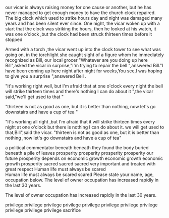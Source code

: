 our vicar is always raising money for one cause or another, but he has  never managed to get  enough money to have the church clock repaired. The big clock which used to  strike hours day and night was damaged many years and has been silent ever since.
One night, the vicar woken up with a start that the clock was striking the hours, then he looked at his watch, it was  one o'clock ,but the clock had been struck thirteen times before it stopped

Armed with a torch ,the vicar went up into the clock tower to see what was going on, in the torchlight she caught  sight of a figure whom he  immediately recognized as  Bill, our local grocer
"Whatever are you doing up here Bill",asked the vicar in surprise,"I'm trying to repair the  bell ",answered Bill."I have been coming up here night after night for weeks,You see,I was hoping to give you a surprise  ",answered Bell .

"It's working right well, but I'm afraid that at one o'clock every night the bell will strike thirteen times and there's nothing I can do about it  ",the vicar said,"we'll get used to that "

"thirteen is not as good as one, but it is better than nothing, now let's go downstairs and have a cup of tea "

"It's working all right ,but I'm afraid that it will strike thirteen times every night at one o'clock but there is nothing I can do about it. we will get used to that,Bill",said the vicar.
"thirteen is not as good as one, but it is better than nothing ,now let's go downstairs and have a cup of tea"


a political commentator beneath beneath
they found the body buried beneath a pile of leaves
prosperity prosperity prosperity prosperity
our future prosperity depends on economic growth economic growth
economic growth    prosperity   sacred sacred sacred  very important and treated with great respect
Human life must always be scared  
Human life must always be scared scared
Please state your name, age, occupation below.
The level of owner occupation has increased rapidly in the last 30 years.

The level of owner occupation has increased rapidly in the last 30 years.

privilege privilege privilege privilege privilege privilege privilege privilege privilege privilege privilege sacrifice
